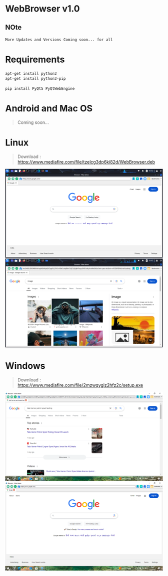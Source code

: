 # WebBrowser v1.0

## NOte
``More Updates and Versions Coming soon... for all``

# Requirements
```
apt-get install python3
apt-get install python3-pip

pip install PyQt5 PyQtWebEngine
```

# Android and Mac OS

> Coming soon...


# Linux

> Download : https://www.mediafire.com/file/tzelcg3dp6ki82d/WebBrowser.deb

![](img/1.png)
![](img/2.png)

# Windows

> Download : https://www.mediafire.com/file/2mzwqygiz2hfz2c/setup.exe

![](img/win1.png)
![](img/win2.png)
